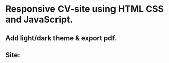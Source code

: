 # Responsive CV-site using HTML CSS and JavaScript. 
## Add light/dark theme & export pdf.
## Site:
>